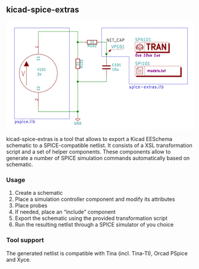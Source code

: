## kicad-spice-extras

![example](readme-image.svg)

kicad-spice-extras is a tool that allows to export a Kicad EESchema schematic to a SPICE-compatible netlist. It consists of a XSL transformation script and a set of helper components. These components allow to generate a number of SPICE simulation commands automatically based on schematic. 

### Usage

1. Create a schematic
2. Place a simulation controller component and modify its attributes
3. Place probes
4. If needed, place an “include” component
5. Export the schematic using the provided transformation script
6. Run the resulting netlist through a SPICE simulator of you choice

### Tool support

The generated netlist is compatible with Tina (incl. Tina-TI), Orcad PSpice and Xyce.
